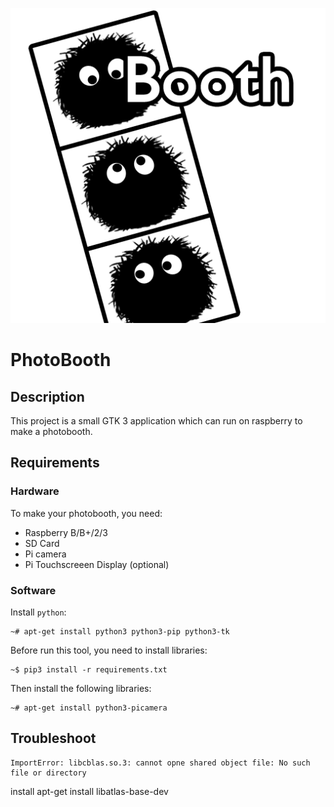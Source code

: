 ![Photobooth icons](photobooth/img/photobooth.png)
# PhotoBooth

## Description

This project is a small GTK 3 application which can run on raspberry
to make a photobooth.

## Requirements

### Hardware

To make your photobooth, you need:

- Raspberry B/B+/2/3
- SD Card
- Pi camera
- Pi Touchscreeen Display (optional)

### Software

Install `python`:
```shell
~# apt-get install python3 python3-pip python3-tk
```

Before run this tool, you need to install libraries:
```shell
~$ pip3 install -r requirements.txt
```

Then install the following libraries:
```shell
~# apt-get install python3-picamera
```

## Troubleshoot

```
ImportError: libcblas.so.3: cannot opne shared object file: No such  file or directory
```

install apt-get install libatlas-base-dev
